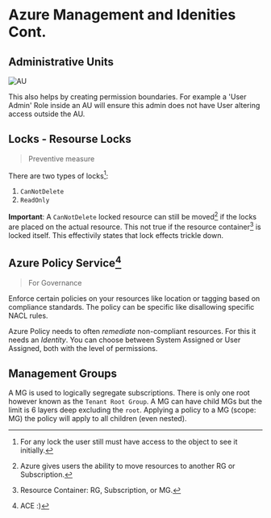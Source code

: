 # Azure Management and Idenities Cont.

## Administrative Units 

![AU](https://cybermsi.com/wp-content/uploads/2021/05/image002.png)

This also helps by creating permission boundaries. For example a 'User Admin' Role inside an AU will ensure this admin does not have User altering access outside the AU. 

## Locks - Resourse Locks

> Preventive measure

There are two types of locks[^1]:

1. `CanNotDelete`
2. `ReadOnly`

**Important**: A `CanNotDelete` locked resource can still be moved[^2] if the locks are placed on the actual resource. This not true if the resource container[^3] is locked itself. This effectivily states that lock effects trickle down.

## Azure Policy Service[^4]

> For Governance

Enforce certain policies on your resources like location or tagging based on compliance standards. The policy can be specific like disallowing specific NACL rules.

Azure Policy needs to often _remediate_ non-compliant resources. For this it needs an _Identity_. You can choose between System Assigned or User Assigned, both with the level of permissions. 

## Management Groups

A MG is used to logically segregate subscriptions. There is only one root however known as the `Tenant Root Group`. A MG can have child MGs but the limit is 6 layers deep excluding the `root`. Applying a policy to a MG (scope: MG) the policy will apply to all children (even nested).

[^1]: For any lock the user still must have access to the object to see it initially.
[^2]: Azure gives users the ability to move resources to another RG or Subscription.
[^3]: Resource Container: RG, Subscription, or MG.
[^4]: ACE :)
